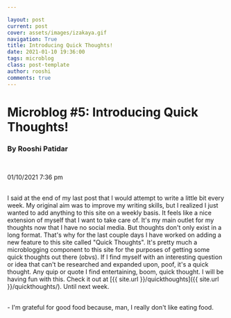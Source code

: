 ```yaml
---

layout: post
current: post
cover: assets/images/izakaya.gif
navigation: True
title: Introducing Quick Thoughts!
date: 2021-01-10 19:36:00
tags: microblog
class: post-template
author: rooshi
comments: true
---
```

# Microblog #5: Introducing Quick Thoughts!
### By Rooshi Patidar

<br>

01/10/2021 7:36 pm

<br>
I said at the end of my last post that I would attempt to write a little bit every week. My original aim was to improve my writing skills, but I realized I just wanted to add anything to this site on a weekly basis. It feels like a nice extension of myself that I want to take care of. It's my main outlet for my thoughts now that I have no social media. But thoughts don't only exist in a long format. That's why for the last couple days I have worked on adding a new feature to this site called "Quick Thoughts". It's pretty much a microblogging component to this site for the purposes of getting some quick thoughts out there (obvs). If I find myself with an interesting question or idea that can't be researched and expanded upon, poof, it's a quick thought. Any quip or quote I find entertaining, boom, quick thought. I will be having fun with this. Check it out at [{{ site.url }}/quickthoughts]({{ site.url }}/quickthoughts/). Until next week.

<br>
<br>

 \- I'm grateful for good food because, man, I really don't like eating food.

<br>